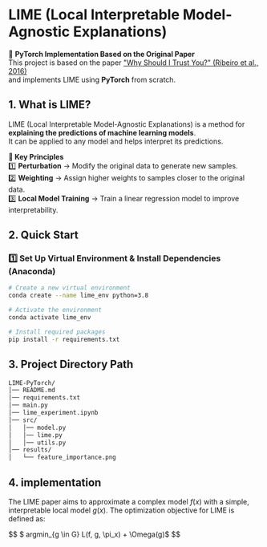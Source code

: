 # LIME (Local Interpretable Model-Agnostic Explanations)

📢 **PyTorch Implementation Based on the Original Paper**  
This project is based on the paper ["Why Should I Trust You?" (Ribeiro et al., 2016)](https://arxiv.org/abs/1602.04938)  
and implements LIME using **PyTorch** from scratch.

## 1. What is LIME?
LIME (Local Interpretable Model-Agnostic Explanations) is a method for **explaining the predictions of machine learning models**.  
It can be applied to any model and helps interpret its predictions.

**🌟 Key Principles**  
1️⃣ **Perturbation** → Modify the original data to generate new samples.  
2️⃣ **Weighting** → Assign higher weights to samples closer to the original data.  
3️⃣ **Local Model Training** → Train a linear regression model to improve interpretability.  

## 2. Quick Start
### 1️⃣ **Set Up Virtual Environment & Install Dependencies (Anaconda)**
```bash
# Create a new virtual environment
conda create --name lime_env python=3.8

# Activate the environment
conda activate lime_env

# Install required packages
pip install -r requirements.txt
```

## 3. Project Directory Path
```bash
LIME-PyTorch/
│── README.md                 
│── requirements.txt
│── main.py
│── lime_experiment.ipynb     
│── src/                      
│   │── model.py              
│   │── lime.py               
│   │── utils.py              
│── results/                  
│   └── feature_importance.png
```

## 4. implementation

The LIME paper aims to approximate a complex model $f(x)$ with a simple, interpretable local model $g(x)$.
The optimization objective for LIME is defined as:

$$
$ argmin_{g \in G}   L(f, g, \pi_x) + \Omega(g)$ 
$$
























